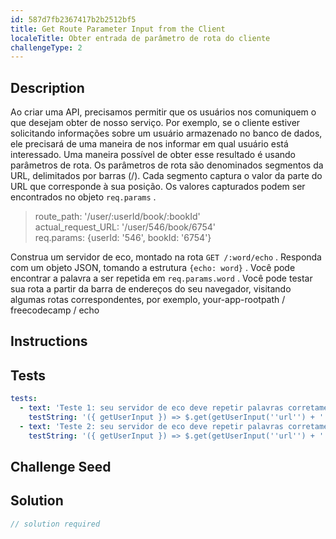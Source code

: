 ```yaml
---
id: 587d7fb2367417b2b2512bf5
title: Get Route Parameter Input from the Client
localeTitle: Obter entrada de parâmetro de rota do cliente
challengeType: 2
---
```


## Description
<section id='description'>
Ao criar uma API, precisamos permitir que os usuários nos comuniquem o que desejam obter de nosso serviço. Por exemplo, se o cliente estiver solicitando informações sobre um usuário armazenado no banco de dados, ele precisará de uma maneira de nos informar em qual usuário está interessado. Uma maneira possível de obter esse resultado é usando parâmetros de rota. Os parâmetros de rota são denominados segmentos da URL, delimitados por barras (/). Cada segmento captura o valor da parte do URL que corresponde à sua posição. Os valores capturados podem ser encontrados no objeto <code>req.params</code> .
<blockquote>route_path: '/user/:userId/book/:bookId'<br>actual_request_URL: '/user/546/book/6754' <br>req.params: {userId: '546', bookId: '6754'}</blockquote>
Construa um servidor de eco, montado na rota <code>GET /:word/echo</code> . Responda com um objeto JSON, tomando a estrutura <code>{echo: word}</code> . Você pode encontrar a palavra a ser repetida em <code>req.params.word</code> . Você pode testar sua rota a partir da barra de endereços do seu navegador, visitando algumas rotas correspondentes, por exemplo, your-app-rootpath / freecodecamp / echo
</section>

## Instructions
<section id='instructions'>

</section>

## Tests
<section id='tests'>

```yml
tests:
  - text: 'Teste 1: seu servidor de eco deve repetir palavras corretamente'
    testString: '({ getUserInput }) => $.get(getUserInput(''url'') + ''/eChOtEsT/echo'').then(data => { assert.equal(data.echo, ''eChOtEsT'', ''Test 1: the echo server is not working as expected'') }, xhr => { throw new Error(xhr.responseText); })'
  - text: 'Teste 2: seu servidor de eco deve repetir palavras corretamente'
    testString: '({ getUserInput }) => $.get(getUserInput(''url'') + ''/ech0-t3st/echo'').then(data => { assert.equal(data.echo, ''ech0-t3st'', ''Test 2: the echo server is not working as expected'') }, xhr => { throw new Error(xhr.responseText); })'

```

</section>

## Challenge Seed
<section id='challengeSeed'>

</section>

## Solution
<section id='solution'>

```js
// solution required
```
</section>
